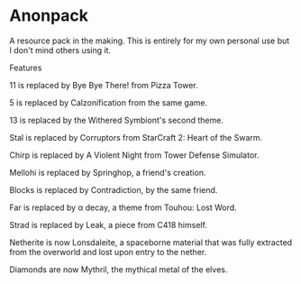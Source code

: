 # Anonpack
A resource pack in the making. This is entirely for my own personal use but I don't mind others using it.



Features


11 is replaced by Bye Bye There! from Pizza Tower.

5 is replaced by Calzonification from the same game.

13 is replaced by the Withered Symbiont's second theme.

Stal is replaced by Corruptors from StarCraft 2: Heart of the Swarm.

Chirp is replaced by A Violent Night from Tower Defense Simulator.

Mellohi is replaced by Springhop, a friend's creation.

Blocks is replaced by Contradiction, by the same friend.

Far is replaced by α decay, a theme from Touhou: Lost Word.

Strad is replaced by Leak, a piece from C418 himself.


Netherite is now Lonsdaleite, a spaceborne material that was fully extracted from the overworld and lost upon entry to the nether.

Diamonds are now Mythril, the mythical metal of the elves.
